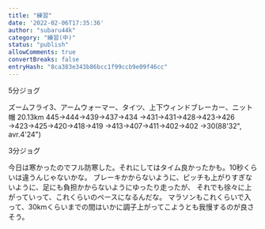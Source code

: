 ```yaml
---
title: "練習"
date: '2022-02-06T17:35:36'
author: "subaru44k"
category: "練習(中)"
status: "publish"
allowComments: true
convertBreaks: false
entryHash: "8ca383e343b86bcc1f99ccb9e09f46cc"
---
```

5分ジョグ

ズームフライ3、アームウォーマー、タイツ、上下ウィンドブレーカー、ニット帽
20.13km
445→444→439→437→434
→431→431→428→423→426
→423→425→420→418→419
→413→407→411→402→402
→30(88'32", avr.4'24")

3分ジョグ

今日は寒かったのでフル防寒した。それにしてはタイム良かったかも。10秒くらいは違うんじゃないかな。
ブレーキかからないように、ピッチも上がりすぎないように、足にも負担かからないようにゆったり走ったが、
それでも徐々に上がっていって、これくらいのペースになるんだな。
マラソンもこれくらいで入って、30kmくらいまでの間はいかに調子上がってこようとも我慢するのが良さそう。
